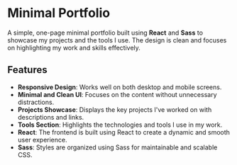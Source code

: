 # Minimal Portfolio

A simple, one-page minimal portfolio built using **React** and **Sass** to showcase my projects and the tools I use. The design is clean and focuses on highlighting my work and skills effectively.

## Features

- **Responsive Design**: Works well on both desktop and mobile screens.
- **Minimal and Clean UI**: Focuses on the content without unnecessary distractions.
- **Projects Showcase**: Displays the key projects I've worked on with descriptions and links.
- **Tools Section**: Highlights the technologies and tools I use in my work.
- **React**: The frontend is built using React to create a dynamic and smooth user experience.
- **Sass**: Styles are organized using Sass for maintainable and scalable CSS.
